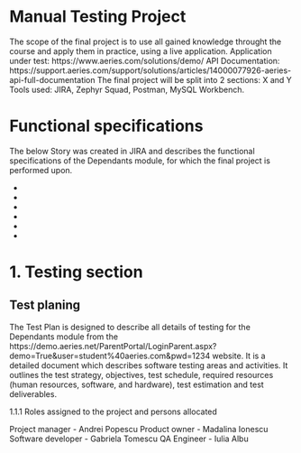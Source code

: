 <h1> Manual Testing Project </h1>

<p> The scope of the final project is to use all gained knowledge throught the course and apply them in practice, using a live application.
  Application under test: https://www.aeries.com/solutions/demo/
  API Documentation: https://support.aeries.com/support/solutions/articles/14000077926-aeries-api-full-documentation
  The final project will be split into 2 sections:  X and Y
  Tools used: JIRA, Zephyr Squad, Postman, MySQL Workbench.

<h1> Functional specifications </h1>

<p> The below Story was created in JIRA and describes the functional specifications of the Dependants module, for which the final project is performed upon. </p>

-
-
-
-
-
-

<h1> 1. Testing section </h1>

<h2> Test planing </h2>

<p>
 The Test Plan is designed to describe all details of testing for the Dependants module from the https://demo.aeries.net/ParentPortal/LoginParent.aspx?demo=True&user=student%40aeries.com&pwd=1234 website.
 It is a detailed document which describes software testing areas and activities. It outlines the test strategy, objectives, test schedule, required resources (human resources, software, and hardware), test estimation and test deliverables.
</p>

<p>
    1.1.1 Roles assigned to the project and persons allocated
  
  Project manager - Andrei Popescu
  Product owner - Madalina Ionescu
  Software developer - Gabriela Tomescu
  QA Engineer - Iulia Albu
  </p>
  

